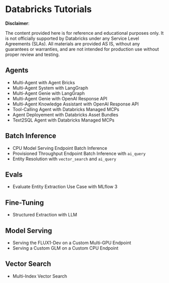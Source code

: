 # Databricks Tutorials

**Disclaimer**:

The content provided here is for reference and educational purposes only.
It is not officially supported by Databricks under any Service Level Agreements (SLAs).
All materials are provided AS IS, without any guarantees or warranties, and are not intended for production use without proper review and testing.

## Agents

* Multi-Agent with Agent Bricks
* Multi-Agent System with LangGraph
* Multi-Agent Genie with LangGraph
* Multi-Agent Genie with OpenAI Response API
* Multi-Agent Knowledge Assistant with OpenAI Response API
* Tool-Calling Agent with Databricks Managed MCPs
* Agent Deployement with Databricks Asset Bundles
* Text2SQL Agent with Databricks Managed MCPs

## Batch Inference

* CPU Model Serving Endpoint Batch Inference
* Provisioned Throughput Endpoint Batch Inference with `ai_query`
* Entity Resolution with `vector_search` and `ai_query`

## Evals

* Evaluate Entity Extraction Use Case with MLflow 3

## Fine-Tuning

* Structured Extraction with LLM

## Model Serving

* Serving the FLUX1-Dev on a Custom Multi-GPU Endpoint
* Serving a Custom GLM on a Custom CPU Endpoint

## Vector Search

* Multi-Index Vector Search
